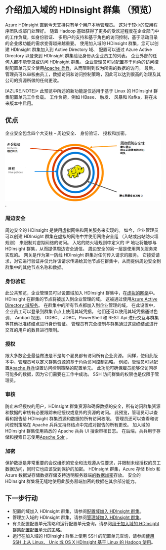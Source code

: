 <properties
    pageTitle="安全的 HDInsight 概述 |Microsoft Azure"
    description="学习..."
    services="hdinsight"
    documentationCenter=""
    authors="saurinsh"
    manager="jhubbard"
    editor="cgronlun"
    tags="azure-portal"/>

<tags
    ms.service="hdinsight"
    ms.devlang="na"
    ms.topic="hero-article"
    ms.tgt_pltfrm="na"
    ms.workload="big-data"
    ms.date="10/24/2016"
    ms.author="saurinsh"/>

# <a name="introduce-domain-joined-hdinsight-clusters-preview"></a>介绍加入域的 HDInsight 群集 （预览）

Azure HDInsight 直到今天支持只有单个用户本地管理员。 这对于较小的应用程序团队或部门处理好。 随着 Hadoop 基础获得了更多的受欢迎程度在企业部门中的工作负载，如身份验证、 多用户的支持和基于角色的访问控制，基于活动目录的企业级功能的需求变得越来越重要。 使用加入域的 HDInsight 群集，您可以创建 HDInsight 群集加入到 Active Directory 域、 配置可以通过 Azure Active Directory 以登录到 HDInsight 群集验证身份从企业员工的列表。 企业外部的任何人都不能登录或访问 HDInsight 群集。 企业管理员可以配置基于角色的访问控制配置单元安全使用[Apache 兵兵](http://hortonworks.com/apache/ranger/)，从而限制到仅为所需的数据的访问。 最后，管理员可以审核由员工，数据访问和访问控制策略，因此可以达到很高的治理及其公司的资源所做的任何更改。

[AZURE.NOTE]> 此预览中所述的新功能是仅适用于基于 Linux 的 HDInsight 群集配置单元工作负载。 工作负荷，例如 HBase、 触发、 风暴和 Kafka，将在未来版本中启用。 

## <a name="benefits"></a>优点

企业安全包含四个大支柱 – 周边安全、 身份验证、 授权和加密。

![域加入 HDInsight 群集优势支柱](./media/hdinsight-domain-joined-introduction/hdinsight-domain-joined-four-pillars.png).

### <a name="perimeter-security"></a>周边安全

周边安全的 HDInsight 是使用虚拟网络和网关服务来实现的。 如今，企业管理员可以创建 HDInsight 群集在虚拟的网络中并使用网络安全组 （入站或出站防火墙规则） 来限制对虚拟网络的访问。 入站的防火墙规则中定义的 IP 地址将能够与 HDInsight 群集，从而提供周边安全通信。 周边安全的另一层是使用网关服务来实现的。 网关是作为第一防线 HDInsight 群集对任何传入请求的服务。 它接受请求，对它进行验证并仅允许该请求传递给其他节点在群集中，从而提供周边安全到群集中的其他节点名称和数据。

### <a name="authentication"></a>身份验证

此公共预览，企业管理员可以设置域加入 HDInsight 群集中，在[虚拟的网络](https://azure.microsoft.com/services/virtual-network/)中。 HDInsight 在群集的节点将被加入到企业管理的域。 这被通过使用[Azure Active Directory 域服务](https://technet.microsoft.com/library/cc770946.aspx)。 在群集中的所有节点都加入到企业管理的域。 在此设置中，企业员工可以登录到群集节点上使用其域凭据。 他们还可以使用其域凭据通过色调、 Ambari 视图、 ODBC、 JDBC，PowerShell 和 REST Api 进行交互与群集等其他批准终结点进行身份验证。 管理员有完全控制与群集通过这些终结点进行交互的用户的数目进行限制。

### <a name="authorization"></a>授权

跟大多数企业最佳做法是不是每个雇员都有访问所有企业资源。 同样，使用此版本中，管理员可以定义群集资源的基于角色访问控制策略。 例如，管理员可以配置[Apache 兵兵](http://hortonworks.com/apache/ranger/)设置访问控制策略的配置单元。 此功能可确保雇员能够仅访问尽可能多的数据，因为它们需要在工作中成功。 SSH 访问群集的权限也是仅限于管理员。


### <a name="auditing"></a>审核

防止未经授权的用户，HDInsight 群集资源和确保数据的安全，所有访问群集资源和数据的审核有必要跟踪未经授权或意外的资源的访问。 此预览，管理员可以查看和报告给 HDInsight 群集资源和数据的所有访问权限。 管理员还可以查看和访问控制策略在 Apache 兵兵支持终结点中完成对报告的所有更改。 加入域的 HDInsight 群集使用熟悉的 Apache 兵兵 UI 搜索审核日志。 在后端，兵兵用于存储和搜索日志使用[Apache Solr]( http://hortonworks.com/apache/solr/) 。

### <a name="encryption"></a>加密

保护数据是非常重要的会议组织的安全和法规遵从性要求，并限制未经授权的员工数据访问，同时它也应该受到保护的加密。 HDInsight 群集，Azure 存储 Blob 和 Azure 数据湖存储数据存储支持透明服务器端[的数据加密](../storage/storage-service-encryption.md)存放。 安全的 HDInsight 群集将无缝地使用此服务器端加密的数据在其余部分能力。

## <a name="next-steps"></a>下一步行动

- 配置的域加入 HDInsight 群集，请参阅[配置域加入 HDInsight 群集](hdinsight-domain-joined-configure.md)。
- 管理加入域的 HDInsight 群集，请参阅[管理域加入 HDInsight 群集](hdinsight-domain-joined-manage.md)。
- 有关配置配置单元策略和运行配置单元查询，请参阅[用于加入域的 HDInsight 群集配置配置单元的策略](hdinsight-domain-joined-run-hive.md)。
- 运行在加入域的 HDInsight 群集上使用 SSH 的配置单元查询，请参阅[使用 SSH 上从 Linux、 Unix 或 OS X HDInsight 基于 Linux 的 Hadoop 使用](hdinsight-hadoop-linux-use-ssh-unix.md#connect-to-a-domain-joined-hdinsight-cluster)。
